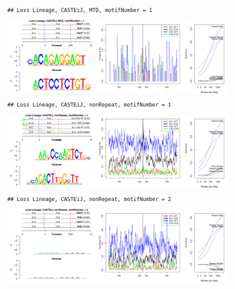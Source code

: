

```
## Loss Lineage, CASTEiJ, MTD, motifNumber = 1
```

![plot of chunk motifPValues](figure/motifPValues1.png) 

```
## Loss Lineage, CASTEiJ, nonRepeat, motifNumber = 1
```

![plot of chunk motifPValues](figure/motifPValues2.png) 

```
## Loss Lineage, CASTEiJ, nonRepeat, motifNumber = 2
```

![plot of chunk motifPValues](figure/motifPValues3.png) 
  
